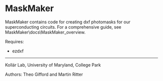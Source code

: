 # MaskMaker

MaskMaker contains code for creating dxf photomasks for our superconducting circuits. For a comprehensive guide, see MaskMaker\docs\MaskMaker_overview.

Requires:
- ezdxf

<hr>
Koll&aacute;r Lab, University of Maryland, College Park

Authors: Theo Gifford and Martin Ritter